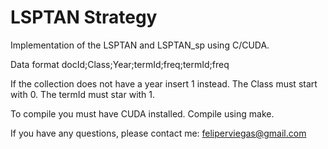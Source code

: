 # LSPTAN Strategy
Implementation of the LSPTAN and LSPTAN_sp using C/CUDA.

Data format
docId;Class;Year;termId;freq;termId;freq

If the collection does not have a year insert 1 instead.
The Class must start with 0.
The termId must star with 1.

To compile you must have CUDA installed.
Compile using make. 




If you have any questions, please contact me: feliperviegas@gmail.com




